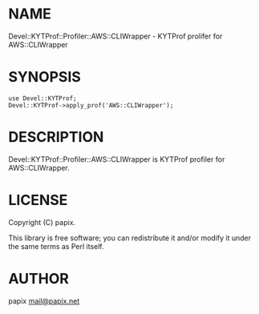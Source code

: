 # NAME

Devel::KYTProf::Profiler::AWS::CLIWrapper - KYTProf prolifer for AWS::CLIWrapper

# SYNOPSIS

    use Devel::KYTProf;
    Devel::KYTProf->apply_prof('AWS::CLIWrapper');

# DESCRIPTION

Devel::KYTProf::Profiler::AWS::CLIWrapper is KYTProf profiler for AWS::CLIWrapper.

# LICENSE

Copyright (C) papix.

This library is free software; you can redistribute it and/or modify
it under the same terms as Perl itself.

# AUTHOR

papix <mail@papix.net>
